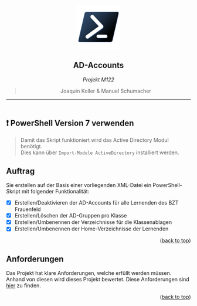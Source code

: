 <div id="top" arial-hidden="true"></div>

<!--

Projekt befindet sich auf GitHub: https://github.com/21r8390/m122-AD-Accounts

 -->

<div align="center" style="margin: 50px 0px">
  <img src="assets/psIcon.png" alt="Powershell Logo" title="PowerShell" width="120px">

## AD-Accounts

_Projekt M122_

> Joaquin Koller & Manuel Schumacher

---

</div>

<!-- ABOUT THE PROJECT -->

## ❗ PowerShell Version 7 verwenden

> Damit das Skript funktioniert wird das Active Directory Modul benötigt. <br>
> Dies kann über `Import-Module ActiveDirectory` installiert werden.

## Auftrag

Sie erstellen auf der Basis einer vorliegenden XML-Datei ein PowerShell-Skript mit folgender Funktionalität:

- [x] Erstellen/Deaktivieren der AD-Accounts für alle Lernenden des BZT Frauenfeld
- [x] Erstellen/Löschen der AD-Gruppen pro Klasse
- [x] Erstellen/Umbenennen der Verzeichnisse für die Klassenablagen
- [x] Erstellen/Umbenennen der Home-Verzeichnisse der Lernenden

<p align="right">(<a href="#top">back to top</a>)</p>

## Anforderungen

Das Projekt hat klare Anforderungen, welche erfüllt werden müssen. Anhand von diesen wird dieses Projekt bewertet. Diese Anforderungen sind [hier](Anforderungen.md) zu finden.

<p align="right">(<a href="#top">back to top</a>)</p>
